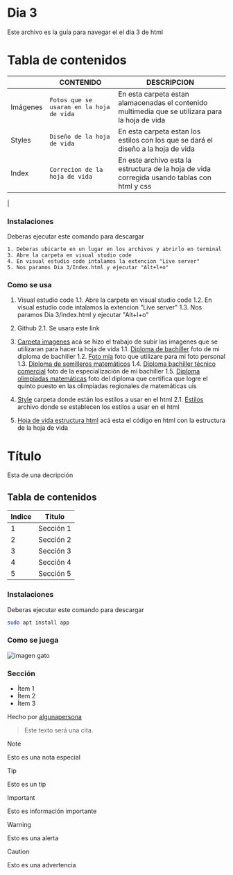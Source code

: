 # Dia 3
Este archivo es la guía para navegar el el día 3 de html

# Tabla de contenidos

|                |CONTENIDO                         |DESCRIPCION                             |
|------------------|------------------------------------|-----------------------------------|
|Imágenes|`Fotos que se usaran en la hoja de vida`            |En esta carpeta estan alamacenadas el contenido multimedia que se utilizara para la hoja de vida         |
|Styles         |`Diseño de la hoja de vida`            |En esta carpeta estan los estilos con los que se dará el diseño a la hoja de vida          |
|Index         |`Correcion de la hoja de vida`|En este archivo esta la estructura de la hoja de vida corregida usando tablas con html y css
|

### Instalaciones 
Deberas ejecutar este comando para descargar 

```
1. Deberas ubicarte en un lugar en los archivos y abrirlo en terminal
3. Abre la carpeta en visual studio code
4. En visual estudio code intalamos la extencion "Live server"
5. Nos paramos Dia 3/Index.html y ejecutar "Alt+l+o"

```

### Como se usa
1. Visual estudio code
1.1. Abre la carpeta en visual studio code
1.2. En visual estudio code intalamos la extencion "Live server"
1.3. Nos paramos Dia 3/Index.html y ejecutar "Alt+l+o"
2. Github
2.1. Se usara este link


1. [Carpeta imagenes](imagenes) acá se hizo el trabajo de subir las imagenes que se utilizaran para hacer la hoja de vida
1.1. [Diploma de bachiller](diploma.jpeg) foto de mi diploma de bachiller
1.2. [Foto mía](foto_hoja_de_vida.jpeg) foto que utilizare para mi foto personal
1.3. [Diploma de semilleros matemáticos](semilleros.jpeg) 
1.4. [Diploma bachiller técnico comercial](tecnico.jpeg) foto de la especialización de mi bachiller
1.5. [Diploma olimpiadas matemáticas](uis5.jpeg) foto del diploma que certifica que logre el quinto puesto en las olimpiadas regionales de matemáticas uis
2. [Style](style) carpeta donde están los estilos a usar en el html
2.1. [Estilos](styles.css) archivo donde se establecen los estilos a usar en el html
3. [Hoja de vida estructura html](Index.html) acá esta el código en html con la estructura de la hoja de vida 


# Título
Esta de una decripción

## Tabla de contenidos
| Indice | Titulo  |
|--|--|
| 1 | Sección 1 |
| 2 | Sección 2 |
| 3 | Sección 3 |
| 4 | Sección 4 |
| 5 | Sección 5 |

### Instalaciones 
Deberas ejecutar este comando para descargar 

```bash
sudo apt install app
```

### Como se juega 
![imagen gato](./gato.png)

### Sección 
- Ítem 1
- Ítem 2
- Ítem 3

Hecho por [algunapersona](https://algunapersonaenestemundo)

>Este texto será una cita.

> [!NOTE]
>Esto es una nota especial

> [!TIP]
> Esto es un tip

> [!IMPORTANT]  
> Esto es información importante

> [!WARNING]  
> Esto es una alerta

> [!CAUTION]
> Esto es una advertencia